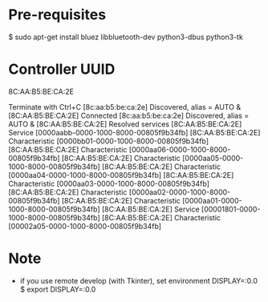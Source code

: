 # Pre-requisites

$ sudo apt-get install bluez libbluetooth-dev python3-dbus python3-tk

# Controller UUID

8C:AA:B5:BE:CA:2E


Terminate with Ctrl+C
[8c:aa:b5:be:ca:2e] Discovered, alias = AUTO &
[8C:AA:B5:BE:CA:2E] Connected
[8c:aa:b5:be:ca:2e] Discovered, alias = AUTO &
[8C:AA:B5:BE:CA:2E] Resolved services
[8C:AA:B5:BE:CA:2E]  Service [0000aabb-0000-1000-8000-00805f9b34fb]
[8C:AA:B5:BE:CA:2E]    Characteristic [0000bb01-0000-1000-8000-00805f9b34fb]
[8C:AA:B5:BE:CA:2E]    Characteristic [0000aa06-0000-1000-8000-00805f9b34fb]
[8C:AA:B5:BE:CA:2E]    Characteristic [0000aa05-0000-1000-8000-00805f9b34fb]
[8C:AA:B5:BE:CA:2E]    Characteristic [0000aa04-0000-1000-8000-00805f9b34fb]
[8C:AA:B5:BE:CA:2E]    Characteristic [0000aa03-0000-1000-8000-00805f9b34fb]
[8C:AA:B5:BE:CA:2E]    Characteristic [0000aa02-0000-1000-8000-00805f9b34fb]
[8C:AA:B5:BE:CA:2E]    Characteristic [0000aa01-0000-1000-8000-00805f9b34fb]
[8C:AA:B5:BE:CA:2E]  Service [00001801-0000-1000-8000-00805f9b34fb]
[8C:AA:B5:BE:CA:2E]    Characteristic [00002a05-0000-1000-8000-00805f9b34fb]


# Note
* if you use remote develop (with Tkinter), set environment DISPLAY=:0.0
$ export DISPLAY=:0.0